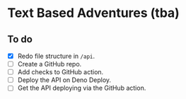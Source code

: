 # Text Based Adventures (tba)

## To do

- [x] Redo file structure in `/api`.
- [ ] Create a GitHub repo.
- [ ] Add checks to GitHub action.
- [ ] Deploy the API on Deno Deploy.
- [ ] Get the API deploying via the GitHub action.
